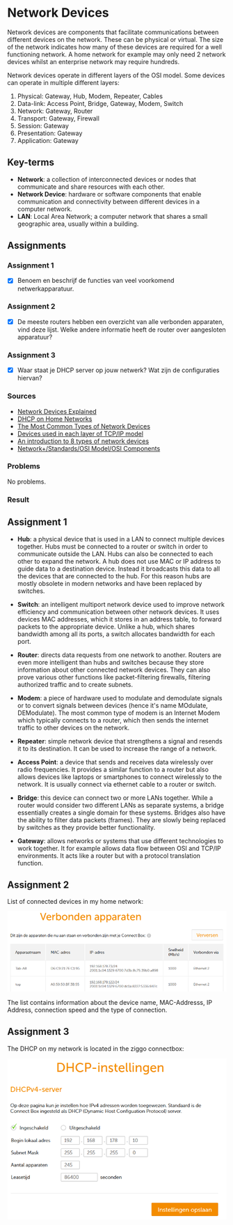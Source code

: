 # Network Devices
Network devices are components that facilitate communications between different devices on the network. These can be physical or virtual. The size of the network indicates how many of these devices are required for a well functioning network. A home network for example may only need 2 network devices whilst an enterprise network may require hundreds.

Network devices operate in different layers of the OSI model. Some devices can operate in multiple different layers:

1. Physical: Gateway, Hub, Modem, Repeater, Cables
2. Data-link: Access Point, Bridge, Gateway, Modem, Switch
3. Network: Gateway, Router
4. Transport: Gateway, Firewall
5. Session: Gateway
6. Presentation: Gateway
7. Application: Gateway

## Key-terms
- **Network**:  a collection of interconnected devices or nodes that communicate and share resources with each other.
- **Network Device**: hardware or software components that enable communication and connectivity between different devices in a computer network.
- **LAN**: Local Area Network; a computer network that shares a small geographic area, usually within a building.

## Assignments

### Assignment 1
- [x] Benoem en beschrijf de functies van veel voorkomend netwerkapparatuur.

### Assignment 2
- [x] De meeste routers hebben een overzicht van alle verbonden apparaten, vind deze lijst. Welke andere informatie heeft de router over aangesloten apparatuur?

### Assignment 3
- [x] Waar staat je DHCP server op jouw netwerk? Wat zijn de configuraties hiervan?

### Sources
- [Network Devices Explained](https://blog.netwrix.com/2019/01/08/network-devices-explained/)
- [DHCP on Home Networks](https://stevessmarthomeguide.com/understanding-dhcp-home-networks/)
- [The Most Common Types of Network Devices](https://www.lepide.com/blog/the-most-common-types-of-network-devices/)
- [Devices used in each layer of TCP/IP model](https://www.geeksforgeeks.org/devices-used-in-each-layer-of-tcp-ip-model/)
- [An introduction to 8 types of network devices](https://www.techtarget.com/searchnetworking/tip/An-introduction-to-8-types-of-network-devices)
- [Network+/Standards/OSI Model/OSI Components](https://en.wikiversity.org/wiki/Network%2B/Standards/OSI_Model/OSI_Components)

### Problems
No problems.

### Result

## Assignment 1

- **Hub**: a physical device that is used in a LAN to connect multiple devices together. Hubs must be connected to a router or switch in order to communicate outside the LAN. Hubs can also be connected to each other to expand the network. A hub does not use MAC or IP address to guide data to a destination device. Instead it broadcasts this data to all the devices that are connected to the hub. For this reason hubs are mostly obsolete in modern networks and have been replaced by switches.

- **Switch**: an intelligent multiport network device used to improve network efficiency and communication between other network devices. It uses devices MAC addresses, which it stores in an address table, to forward packets to the appropriate device. Unlike a hub, which shares bandwidth among all its ports, a switch allocates bandwidth for each port.

- **Router**: directs data requests from one network to another. Routers are even more intelligent than hubs and switches because they store information about other connected network devices. They can also prove various other functions like packet-filtering firewalls, filtering authorized traffic and to create subnets.

- **Modem**: a piece of hardware used to modulate and demodulate signals or to convert signals between devices (hence it's name MOdulate, DEModulate). The most common type of modem is an Internet Modem which typically connects to a router, which then sends the internet traffic to other devices on the network.

- **Repeater**: simple network device that strengthens a signal and resends it to its destination. It can be used to increase the range of a network.

- **Access Point**: a device that sends and receives data wirelessly over radio frequencies. It provides a similar function to a router but also allows devices like laptops or smartphones to connect wirelessly to the network. It is usually connect via ethernet cable to a router or switch.

- **Bridge**: this device can connect two or more LANs together. While a router would consider two different LANs as separate systems, a bridge essentially creates a single domain for these systems. Bridges also have the ability to filter data packets (frames). They are slowly being replaced by switches as they provide better functionality.

- **Gateway**: allows networks or systems that use different technologies to work together. It for example allows data flow between OSI and TCP/IP environments. It acts like a router but with a protocol translation function.

## Assignment 2

List of connected devices in my home network:

![Connected Devices](../00_includes/week_02_images/screen4.png)

The list contains information about the device name, MAC-Addresss, IP Address, connection speed and the type of connection.

## Assignment 3

The DHCP on my network is located in the ziggo connectbox:

![Connected Devices](../00_includes/week_02_images/screen5.png)